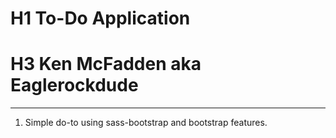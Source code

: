 # H1 To-Do Application
# H3 Ken McFadden aka Eaglerockdude
---

1. Simple do-to using sass-bootstrap and bootstrap features.


